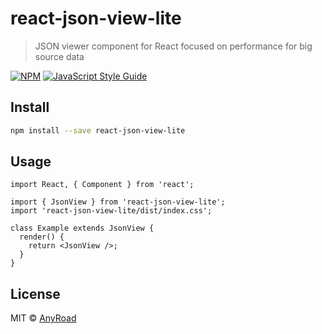# react-json-view-lite

> JSON viewer component for React focused on performance for big source data

[![NPM](https://img.shields.io/npm/v/react-json-view-lite.svg)](https://www.npmjs.com/package/react-json-view-lite) [![JavaScript Style Guide](https://img.shields.io/badge/code_style-standard-brightgreen.svg)](https://standardjs.com)

## Install

```bash
npm install --save react-json-view-lite
```

## Usage

```tsx
import React, { Component } from 'react';

import { JsonView } from 'react-json-view-lite';
import 'react-json-view-lite/dist/index.css';

class Example extends JsonView {
  render() {
    return <JsonView />;
  }
}
```

## License

MIT © [AnyRoad](https://github.com/AnyRoad)
